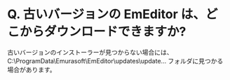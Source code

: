 # Q. 古いバージョンの EmEditor は、どこからダウンロードできますか?

古いバージョンのインストーラーが見つからない場合には、C:\\ProgramData\\Emurasoft\\EmEditor\\updates\\update... フォルダに見つかる場合があります。